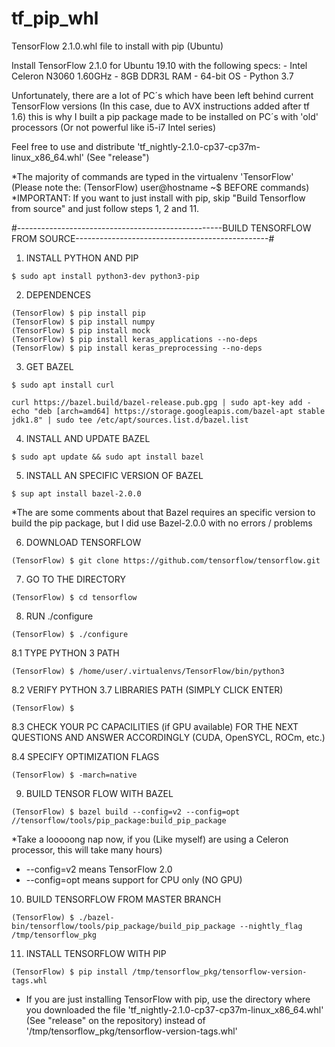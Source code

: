 # tf_pip_whl
TensorFlow 2.1.0.whl file to install with pip (Ubuntu)

Install TensorFlow 2.1.0 for Ubuntu 19.10 with the following specs:
    - Intel Celeron N3060 1.60GHz 
    - 8GB DDR3L RAM
    - 64-bit OS
    - Python 3.7

Unfortunately, there are a lot of PC´s which have been left behind current TensorFlow versions (In this case, due to AVX instructions added after tf 1.6) this is why I built a pip package made to be installed on PC´s with 'old' processors (Or not powerful like i5-i7 Intel series)

Feel free to use and distribute 'tf_nightly-2.1.0-cp37-cp37m-linux_x86_64.whl' (See "release")

*The majority of commands are typed in the virtualenv 'TensorFlow' (Please note the: (TensorFlow) user@hostname ~$ BEFORE commands)
*IMPORTANT: If you want to just install with pip, skip "Build Tensorflow from source" and just follow steps 1, 2 and 11.

#---------------------------------------------------BUILD TENSORFLOW FROM SOURCE------------------------------------------------#

1. INSTALL PYTHON AND PIP
```
$ sudo apt install python3-dev python3-pip
```

2. DEPENDENCES
```
(TensorFlow) $ pip install pip
(TensorFlow) $ pip install numpy
(TensorFlow) $ pip install mock
(TensorFlow) $ pip install keras_applications --no-deps
(TensorFlow) $ pip install keras_preprocessing --no-deps
```

3. GET BAZEL
```
$ sudo apt install curl
```
```
curl https://bazel.build/bazel-release.pub.gpg | sudo apt-key add - echo "deb [arch=amd64] https://storage.googleapis.com/bazel-apt stable jdk1.8" | sudo tee /etc/apt/sources.list.d/bazel.list
```

4. INSTALL AND UPDATE BAZEL
```
$ sudo apt update && sudo apt install bazel
```

5. INSTALL AN SPECIFIC VERSION OF BAZEL
```
$ sup apt install bazel-2.0.0
```
*The are some comments about that Bazel requires an specific version to build the pip package, but I did use Bazel-2.0.0 with no errors / problems

6. DOWNLOAD TENSORFLOW 
```
(TensorFlow) $ git clone https://github.com/tensorflow/tensorflow.git
```

7. GO TO THE DIRECTORY
```
(TensorFlow) $ cd tensorflow
```

8. RUN ./configure
```
(TensorFlow) $ ./configure
```

8.1 TYPE PYTHON 3 PATH
```
(TensorFlow) $ /home/user/.virtualenvs/TensorFlow/bin/python3
```
8.2 VERIFY PYTHON 3.7 LIBRARIES PATH (SIMPLY CLICK ENTER)
```
(TensorFlow) $
```
8.3 CHECK YOUR PC CAPACILITIES (if GPU available) FOR THE NEXT QUESTIONS AND ANSWER ACCORDINGLY (CUDA, OpenSYCL, ROCm, etc.)

8.4 SPECIFY OPTIMIZATION FLAGS
```
(TensorFlow) $ -march=native
```
9. BUILD TENSOR FLOW WITH BAZEL
```
(TensorFlow) $ bazel build --config=v2 --config=opt //tensorflow/tools/pip_package:build_pip_package
```
*Take a looooong nap now, if you (Like myself) are using a Celeron processor, this will take many hours)
* --config=v2 means TensorFlow 2.0
* --config=opt means support for CPU only (NO GPU)

10. BUILD TENSORFLOW FROM MASTER BRANCH
```
(TensorFlow) $ ./bazel-bin/tensorflow/tools/pip_package/build_pip_package --nightly_flag /tmp/tensorflow_pkg
```

11. INSTALL TENSORFLOW WITH PIP
```
(TensorFlow) $ pip install /tmp/tensorflow_pkg/tensorflow-version-tags.whl
```
* If you are just installing TensorFlow with pip, use the directory where you downloaded the file 'tf_nightly-2.1.0-cp37-cp37m-linux_x86_64.whl' (See "release" on the repository) instead of '/tmp/tensorflow_pkg/tensorflow-version-tags.whl'
